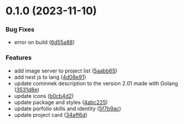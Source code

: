 

# 0.1.0 (2023-11-10)


### Bug Fixes

* error on build ([6d55a88](https://github.com/isaacismaelx14/portfolio_next/commit/6d55a88fdc83b4daba3c5fe95fb585b142ad1bdc))


### Features

* add image server to project list ([5aabb65](https://github.com/isaacismaelx14/portfolio_next/commit/5aabb6533e5dc404094db0be4881bae107ae35aa))
* add nest js to lang ([4d08e91](https://github.com/isaacismaelx14/portfolio_next/commit/4d08e91d21ee9f7c25a8c543c65ff6e0fc1a5dbc))
* update cominnek description to the version 2.01 made with Golang ([3531d8e](https://github.com/isaacismaelx14/portfolio_next/commit/3531d8e48b2576e769cd971175da0905c8a24f5f))
* update icons ([b0cb4d2](https://github.com/isaacismaelx14/portfolio_next/commit/b0cb4d223ae189fde3af407b258ee92228bf0315))
* update package and styles ([4abc225](https://github.com/isaacismaelx14/portfolio_next/commit/4abc225970a0b68b106839c2b8ceb2914e5ae36d))
* update porfolio skills and identity ([5f7b9ac](https://github.com/isaacismaelx14/portfolio_next/commit/5f7b9acb4b4216c397393cbe2fab182a2c6b2c02))
* update project card ([34aff6d](https://github.com/isaacismaelx14/portfolio_next/commit/34aff6d1a661c1493301247986b57784ce5bd9af))